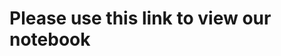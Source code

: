 # Please use this <a href=https://nbviewer.jupyter.org/github/priyannana/priyannana.github.io/blob/master/Final%20Project.ipynb></a>link</a> to view our notebook
